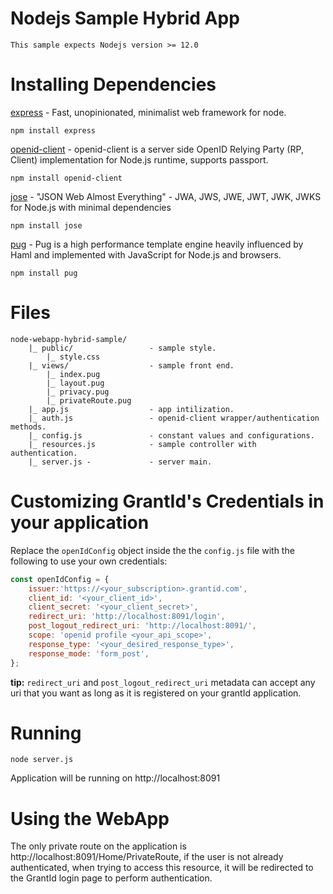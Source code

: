 # Nodejs Sample Hybrid App

    This sample expects Nodejs version >= 12.0

# Installing Dependencies

[express](https://www.npmjs.com/package/express) - Fast, unopinionated, minimalist web framework for node.

    npm install express

[openid-client](https://www.npmjs.com/package/openid-client) - openid-client is a server side OpenID Relying Party (RP, Client) implementation for Node.js runtime, supports passport.

    npm install openid-client

[jose](https://www.npmjs.com/package/jose) - "JSON Web Almost Everything" - JWA, JWS, JWE, JWT, JWK, JWKS for Node.js with minimal dependencies

    npm install jose
    
[pug](https://www.npmjs.com/package/pug) - Pug is a high performance template engine heavily influenced by Haml and implemented with JavaScript for Node.js and browsers.

    npm install pug

# Files

    node-webapp-hybrid-sample/
        |_ public/                 - sample style.
            |_ style.css
        |_ views/                  - sample front end.
            |_ index.pug
            |_ layout.pug
            |_ privacy.pug
            |_ privateRoute.pug   
        |_ app.js                  - app intilization.
        |_ auth.js                 - openid-client wrapper/authentication methods.
        |_ config.js               - constant values and configurations.
        |_ resources.js            - sample controller with authentication.
        |_ server.js -             - server main.
        
# Customizing GrantId's Credentials in your application

Replace the `openIdConfig` object inside the the `config.js` file with the following to use your own credentials:

```javascript
const openIdConfig = {
    issuer:'https://<your_subscription>.grantid.com',
    client_id: '<your_client_id>',
    client_secret: '<your_client_secret>',
    redirect_uri: 'http://localhost:8091/login',
    post_logout_redirect_uri: 'http://localhost:8091/',
    scope: 'openid profile <your_api_scope>',
    response_type: '<your_desired_response_type>',
    response_mode: 'form_post',
};
```

**tip:** `redirect_uri` and `post_logout_redirect_uri` metadata can accept any uri that you want as long as it is registered on your grantId application.

# Running

    node server.js

Application will be running on http://localhost:8091

# Using the WebApp

The only private route on the application is http://localhost:8091/Home/PrivateRoute, if the user is not already authenticated, when trying to access this resource, it will be redirected to the GrantId login page to perform authentication.



